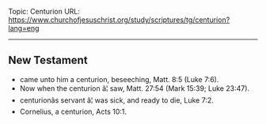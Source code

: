 Topic: Centurion
URL: https://www.churchofjesuschrist.org/study/scriptures/tg/centurion?lang=eng

---

## New Testament

- came unto him a centurion, beseeching, Matt. 8:5 (Luke 7:6).
- Now when the centurion â¦ saw, Matt. 27:54 (Mark 15:39; Luke 23:47).
- centurionâs servant â¦ was sick, and ready to die, Luke 7:2.
- Cornelius, a centurion, Acts 10:1.

